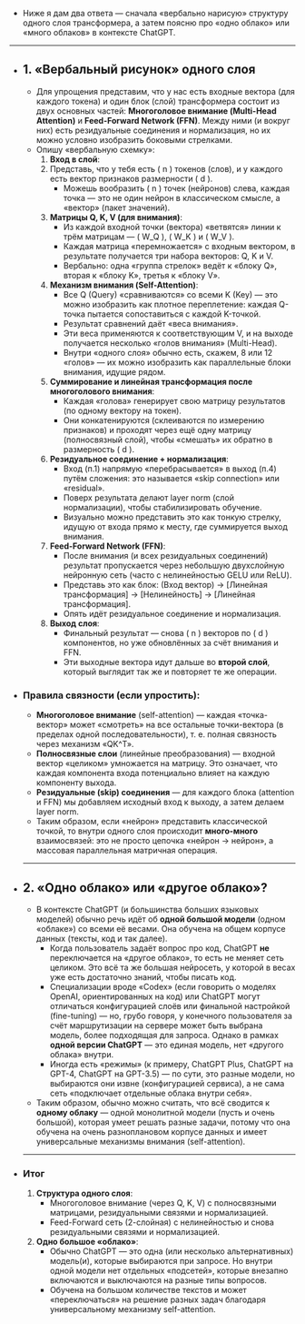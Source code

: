 - Ниже я дам два ответа — сначала «вербально нарисую» структуру одного слоя трансформера, а затем поясню про «одно облако» или «много облаков» в контексте ChatGPT.
- ---
- ## 1. «Вербальный рисунок» одного слоя
    - Для упрощения представим, что у нас есть входные вектора (для каждого токена) и один блок (слой) трансформера состоит из двух основных частей: **Многоголовое внимание (Multi-Head Attention)** и **Feed-Forward Network (FFN)**. Между ними (и вокруг них) есть резидуальные соединения и нормализация, но их можно условно изобразить боковыми стрелками.
    - Опишу «вербальную схемку»:
        1. **Вход в слой**:
        2. Представь, что у тебя есть ( n ) токенов (слов), и у каждого есть вектор признаков размерности ( d ).
            - Можешь вообразить ( n ) точек (нейронов) слева, каждая точка — это не один нейрон в классическом смысле, а «вектор» (пакет значений).
        3. **Матрицы Q, K, V (для внимания)**:
            - Из каждой входной точки (вектора) «ветвятся» линии к трём матрицам — ( W_Q ), ( W_K ) и ( W_V ).
            - Каждая матрица «перемножается» с входным вектором, в результате получается три набора векторов: Q, K и V.
            - Вербально: одна «группа стрелок» ведёт к «блоку Q», вторая к «блоку K», третья к «блоку V».
        4. **Механизм внимания (Self-Attention)**:
            - Все Q (Query) «сравниваются» со всеми K (Key) — это можно изобразить как плотное переплетение: каждая Q-точка пытается сопоставиться с каждой K-точкой.
            - Результат сравнений даёт «веса внимания».
            - Эти веса применяются к соответствующим V, и на выходе получается несколько «голов внимания» (Multi-Head).
            - Внутри «одного слоя» обычно есть, скажем, 8 или 12 «голов» — их можно изобразить как параллельные блоки внимания, идущие рядом.
        5. **Суммирование и линейная трансформация после многоголового внимания**:
            - Каждая «голова» генерирует свою матрицу результатов (по одному вектору на токен).
            - Они конкатенируются (склеиваются по измерению признаков) и проходят через ещё одну матрицу (полносвязный слой), чтобы «смешать» их обратно в размерность ( d ).
        6. **Резидуальное соединение + нормализация**:
            - Вход (п.1) напрямую «перебрасывается» в выход (п.4) путём сложения: это называется «skip connection» или «residual».
            - Поверх результата делают layer norm (слой нормализации), чтобы стабилизировать обучение.
            - Визуально можно представить это как тонкую стрелку, идущую от входа прямо к месту, где суммируется выход внимания.
        7. **Feed-Forward Network (FFN)**:
            - После внимания (и всех резидуальных соединений) результат пропускается через небольшую двухслойную нейронную сеть (часто с нелинейностью GELU или ReLU).
            - Представь это как блок: (Вход вектор) → [Линейная трансформация] → [Нелинейность] → [Линейная трансформация].
            - Опять идёт резидуальное соединение и нормализация.
        8. **Выход слоя**:
            - Финальный результат — снова ( n ) векторов по ( d ) компонентов, но уже обновлённых за счёт внимания и FFN.
            - Эти выходные вектора идут дальше во **второй слой**, который выглядит так же и повторяет те же операции.
- ### Правила связности (если упростить):
    - **Многоголовое внимание** (self-attention) — каждая «точка-вектор» может «смотреть» на все остальные точки-вектора (в пределах одной последовательности), т. е. полная связность через механизм «QK^T».
    - **Полносвязные слои** (линейные преобразования) — входной вектор «целиком» умножается на матрицу. Это означает, что каждая компонента входа потенциально влияет на каждую компоненту выхода.
    - **Резидуальные (skip) соединения** — для каждого блока (attention и FFN) мы добавляем исходный вход к выходу, а затем делаем layer norm.
    - Таким образом, если «нейрон» представить классической точкой, то внутри одного слоя происходит **много-много** взаимосвязей: это не просто цепочка «нейрон → нейрон», а массовая параллельная матричная операция.
    - ---
- ## 2. «Одно облако» или «другое облако»?
    - В контексте ChatGPT (и большинства больших языковых моделей) обычно речь идёт об **одной большой модели** (одном «облаке») со всеми её весами. Она обучена на общем корпусе данных (тексты, код и так далее).
        - Когда пользователь задаёт вопрос про код, ChatGPT **не** переключается на «другое облако», то есть не меняет сеть целиком. Это всё та же большая нейросеть, у которой в весах уже есть достаточно знаний, чтобы писать код.
        - Специализации вроде «Codex» (если говорить о моделях OpenAI, ориентированных на код) или ChatGPT могут отличаться конфигурацией слоёв или финальной настройкой (fine-tuning) — но, грубо говоря, у конечного пользователя за счёт маршрутизации на сервере может быть выбрана модель, более подходящая для запроса. Однако в рамках **одной версии ChatGPT** — это единая модель, нет «другого облака» внутри.
        - Иногда есть «режимы» (к примеру, ChatGPT Plus, ChatGPT на GPT-4, ChatGPT на GPT-3.5) — по сути, это разные модели, но выбираются они извне (конфигурацией сервиса), а не сама сеть «подключает отдельные облака внутри себя».
    - Таким образом, обычно можно считать, что всё сводится к **одному облаку** — одной монолитной модели (пусть и очень большой), которая умеет решать разные задачи, потому что она обучена на очень разноплановом корпусе данных и имеет универсальные механизмы внимания (self-attention).
    - ---
- ### Итог
    1. **Структура одного слоя**:
        - Многоголовое внимание (через Q, K, V) с полносвязными матрицами, резидуальными связями и нормализацией.
        - Feed-Forward сеть (2-слойная) с нелинейностью и снова резидуальными связями и нормализацией.
    2. **Одно большое «облако»**:
        - Обычно ChatGPT — это одна (или несколько альтернативных) модель(и), которые выбираются при запросе. Но внутри одной модели нет отдельных «подсетей», которые внезапно включаются и выключаются на разные типы вопросов.
        - Обучена на большом количестве текстов и может «переключаться» на решение разных задач благодаря универсальному механизму self-attention.
